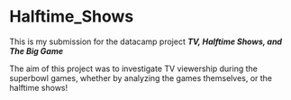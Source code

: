 # Halftime_Shows

This is my submission for the datacamp project ***TV, Halftime Shows, and The Big Game***

The aim of this project was to investigate TV viewership during the superbowl games, whether by analyzing the games themselves, or the halftime shows!
